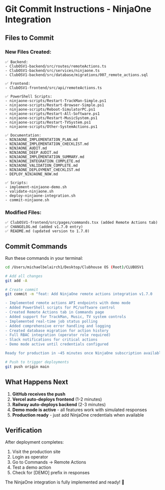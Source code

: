 # Git Commit Instructions - NinjaOne Integration

## Files to Commit

### New Files Created:
```
✅ Backend:
- ClubOSV1-backend/src/routes/remoteActions.ts
- ClubOSV1-backend/src/services/ninjaone.ts
- ClubOSV1-backend/src/database/migrations/007_remote_actions.sql

✅ Frontend:
- ClubOSV1-frontend/src/api/remoteActions.ts

✅ PowerShell Scripts:
- ninjaone-scripts/Restart-TrackMan-Simple.ps1
- ninjaone-scripts/Restart-Browser-Simple.ps1
- ninjaone-scripts/Reboot-SimulatorPC.ps1
- ninjaone-scripts/Restart-All-Software.ps1
- ninjaone-scripts/Restart-MusicSystem.ps1
- ninjaone-scripts/Restart-TVSystem.ps1
- ninjaone-scripts/Other-SystemActions.ps1

✅ Documentation:
- NINJAONE_IMPLEMENTATION_PLAN.md
- NINJAONE_IMPLEMENTATION_CHECKLIST.md
- NINJAONE_AUDIT.md
- NINJAONE_DEEP_AUDIT.md
- NINJAONE_IMPLEMENTATION_SUMMARY.md
- NINJAONE_INTEGRATION_COMPLETE.md
- NINJAONE_VALIDATION_COMPLETE.md
- NINJAONE_DEPLOYMENT_CHECKLIST.md
- DEPLOY_NINJAONE_NOW.md

✅ Scripts:
- implement-ninjaone-demo.sh
- validate-ninjaone.sh
- deploy-ninjaone-integration.sh
- commit-ninjaone.sh
```

### Modified Files:
```
✅ ClubOSV1-frontend/src/pages/commands.tsx (added Remote Actions tab)
✅ CHANGELOG.md (added v1.7.0 entry)
✅ README.md (updated version to 1.7.0)
```

## Commit Commands

Run these commands in your terminal:

```bash
cd /Users/michaelbelairch1/Desktop/Clubhouse OS (Root)/CLUBOSV1

# Add all changes
git add -A

# Create commit
git commit -m "feat: Add NinjaOne remote actions integration v1.7.0

- Implemented remote actions API endpoints with demo mode
- Added PowerShell scripts for PC/software control
- Created Remote Actions tab in Commands page
- Added support for TrackMan, Music, TV system controls
- Implemented real-time job status polling
- Added comprehensive error handling and logging
- Created database migration for action history
- Full RBAC integration (operator role required)
- Slack notifications for critical actions
- Demo mode active until credentials configured

Ready for production in ~45 minutes once NinjaOne subscription available."

# Push to trigger deployments
git push origin main
```

## What Happens Next

1. **GitHub receives the push**
2. **Vercel auto-deploys frontend** (1-2 minutes)
3. **Railway auto-deploys backend** (2-3 minutes)
4. **Demo mode is active** - all features work with simulated responses
5. **Production ready** - just add NinjaOne credentials when available

## Verification

After deployment completes:
1. Visit the production site
2. Login as operator
3. Go to Commands → Remote Actions
4. Test a demo action
5. Check for [DEMO] prefix in responses

The NinjaOne integration is fully implemented and ready! 🚀